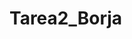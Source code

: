 # Tarea2_Borja

<!DOCTYPE html>
<html>
    <head>
        <meta charset="utf-8">
        <title>CSS font-family property</title>
        <style>
        
        h2 {
            color: rgb(0, 232, 15);
        }  
        
        #rabbits-info-heading {
            background-color: purple;
        }
        
        p {
            color: rgb(191, 0, 255);
        }
        
        .song-lyrics {
            background-color: yellow;
        }
        <!DOCTYPE html>
<html>
    <head>
        <meta charset="utf-8">
        <title>CSS font-family property</title>
        <style>
        
        h2 {
            color: rgb(0, 232, 15);
        }  
        
        #rabbits-info-heading {
            background-color: purple;
        }
        
        p {
            color: rgb(191, 0, 255);
        }
        </style>
    </head>
    <body>

            
        </style>
    </head>
    <body>
<h1>Blockchain: Transformando el Futuro</h1>
</header>
<section>
<h2>¿Qué es el Blockchain?</h2>
<p>
Blockchain se puede definir como una estructura matemática para almacenar datos de
una manera que es casi imposible de falsificar. Es un libro electrónico público que se puede
compartir abiertamente entre usuarios dispares y que crea un registro inmutable de sus
transacciones.
</p>
<img
src="https://media.istockphoto.com/id/1145598308/es/foto/la-tecnolog%C3%ADa-blockchain.jp
g?s=612x612&w=0&k=20&c=pJ6zhKlOEO7W_Pyt9rjHJYFiQYaQv_5LPz00fGO6fu8="
style="width:100%; max-width:600px;">
</section>
<section>
<h2>Beneficios del Blockchain</h2>
<p>
Al brindar mayor seguridad, mayor transparencia y mayor eficiencia , la cadena de bloques
permite transacciones seguras y confiables sin necesidad de intermediarios. Su naturaleza
descentralizada otorga a los usuarios un mayor control sobre sus datos, mientras que los
contratos inteligentes automatizan los procesos, lo que reduce los costos y los errores.
</p>
<img src="https://media.istockphoto.com/id/1401461124/es/foto/mano-de-hombre-de-negocios-usa
ndo-tel%C3%A9fono-inteligente-con-icono-de-moneda.jpg?s=612x612&w=0&k=20&c=px1aX5CvV
Zd_lRRgsrvs_CP4fFNTd6YL8ETfoc4dlZg=">
</section>
<footer>
</body>
</html>


